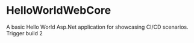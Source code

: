 # HelloWorldWebCore
A basic Hello World Asp.Net application for showcasing CI/CD scenarios. Trigger build 2